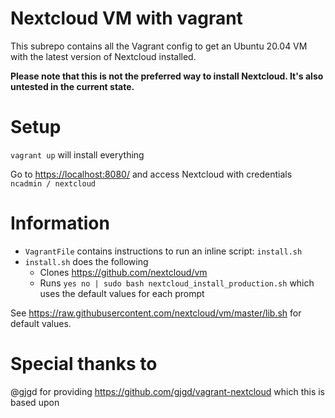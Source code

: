 # Nextcloud VM with vagrant
This subrepo contains all the Vagrant config to get an Ubuntu 20.04 VM with the latest version of Nextcloud installed.

**Please note that this is __not__ the preferred way to install Nextcloud. It's also untested in the current state.**

# Setup
`vagrant up` will install everything

Go to [https://localhost:8080/](https://localhost:8080/) and access Nextcloud with credentials `ncadmin / nextcloud`

# Information
- `VagrantFile` contains instructions to run an inline script: `install.sh`
- `install.sh` does the following
    - Clones https://github.com/nextcloud/vm
    - Runs `yes no | sudo bash nextcloud_install_production.sh` which uses the default values for each prompt

See https://raw.githubusercontent.com/nextcloud/vm/master/lib.sh for default values.

# Special thanks to
@gjgd for providing https://github.com/gjgd/vagrant-nextcloud which this is based upon

